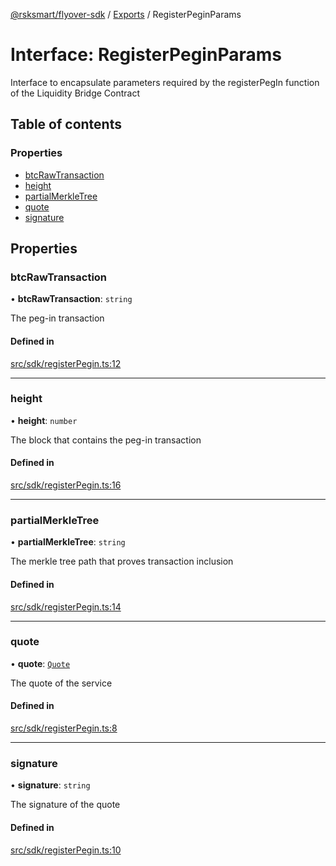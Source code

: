 [@rsksmart/flyover-sdk](../README.md) / [Exports](../modules.md) / RegisterPeginParams

# Interface: RegisterPeginParams

Interface to encapsulate parameters required by the registerPegIn function of the Liquidity Bridge Contract

## Table of contents

### Properties

- [btcRawTransaction](RegisterPeginParams.md#btcrawtransaction)
- [height](RegisterPeginParams.md#height)
- [partialMerkleTree](RegisterPeginParams.md#partialmerkletree)
- [quote](RegisterPeginParams.md#quote)
- [signature](RegisterPeginParams.md#signature)

## Properties

### btcRawTransaction

• **btcRawTransaction**: `string`

The peg-in transaction

#### Defined in

[src/sdk/registerPegin.ts:12](https://github.com/rsksmart/flyover-sdk/blob/18dbf4f19eeffd80a65cc3f468bbc1f72a91f197/src/sdk/registerPegin.ts#L12)

___

### height

• **height**: `number`

The block that contains the peg-in transaction

#### Defined in

[src/sdk/registerPegin.ts:16](https://github.com/rsksmart/flyover-sdk/blob/18dbf4f19eeffd80a65cc3f468bbc1f72a91f197/src/sdk/registerPegin.ts#L16)

___

### partialMerkleTree

• **partialMerkleTree**: `string`

The merkle tree path that proves transaction inclusion

#### Defined in

[src/sdk/registerPegin.ts:14](https://github.com/rsksmart/flyover-sdk/blob/18dbf4f19eeffd80a65cc3f468bbc1f72a91f197/src/sdk/registerPegin.ts#L14)

___

### quote

• **quote**: [`Quote`](Quote.md)

The quote of the service

#### Defined in

[src/sdk/registerPegin.ts:8](https://github.com/rsksmart/flyover-sdk/blob/18dbf4f19eeffd80a65cc3f468bbc1f72a91f197/src/sdk/registerPegin.ts#L8)

___

### signature

• **signature**: `string`

The signature of the quote

#### Defined in

[src/sdk/registerPegin.ts:10](https://github.com/rsksmart/flyover-sdk/blob/18dbf4f19eeffd80a65cc3f468bbc1f72a91f197/src/sdk/registerPegin.ts#L10)
